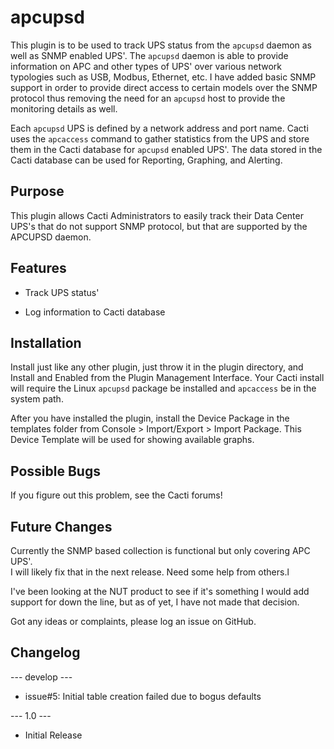 # apcupsd

This plugin is to be used to track UPS status from the `apcupsd` daemon as 
well as SNMP enabled UPS'.  The `apcupsd` daemon is able to provide information 
on APC and other types of UPS' over various network typologies such as USB, 
Modbus, Ethernet, etc.  I have added basic SNMP support in order to provide
direct access to certain models over the SNMP protocol thus removing the need
for an `apcupsd` host to provide the monitoring details as well.

Each `apcupsd` UPS is defined by a network address and port name.  Cacti uses 
the `apcaccess` command to gather statistics from the UPS and store them 
in the Cacti database for `apcupsd` enabled UPS'.  The data stored in the
Cacti database can be used for Reporting, Graphing, and Alerting.

## Purpose

This plugin allows Cacti Administrators to easily track their Data Center
UPS's that do not support SNMP protocol, but that are supported by the
APCUPSD daemon.

## Features

* Track UPS status'

* Log information to Cacti database

## Installation

Install just like any other plugin, just throw it in the plugin directory, and
Install and Enabled from the Plugin Management Interface.  Your Cacti install
will require the Linux `apcupsd` package be installed and `apcaccess` be in the
system path.

After you have installed the plugin, install the Device Package in the 
templates folder from Console > Import/Export > Import Package.  This 
Device Template will be used for showing available graphs.

## Possible Bugs

If you figure out this problem, see the Cacti forums!

## Future Changes

Currently the SNMP based collection is functional but only covering APC UPS'.  
I will likely fix that in the next release.  Need some help from others.l

I've been looking at the NUT product to see if it's something I would add
support for down the line, but as of yet, I have not made that decision.

Got any ideas or complaints, please log an issue on GitHub.

## Changelog

--- develop ---

* issue#5: Initial table creation failed due to bogus defaults

--- 1.0 ---

* Initial Release

